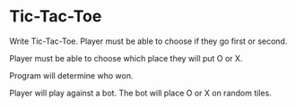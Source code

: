 # Tic-Tac-Toe

Write Tic-Tac-Toe. Player must be able to choose if they go first or second.

Player must be able to choose which place they will put O or X.

Program will determine who won.



Player will play against a bot. The bot will place O or X on random tiles.